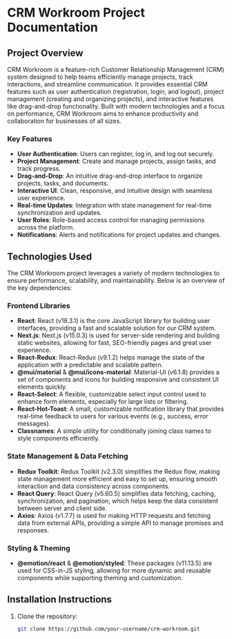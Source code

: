 # CRM Workroom Project Documentation

## Project Overview
CRM Workroom is a feature-rich Customer Relationship Management (CRM) system designed to help teams efficiently manage projects, track interactions, and streamline communication. It provides essential CRM features such as user authentication (registration, login, and logout), project management (creating and organizing projects), and interactive features like drag-and-drop functionality. Built with modern technologies and a focus on performance, CRM Workroom aims to enhance productivity and collaboration for businesses of all sizes.

### Key Features
- **User Authentication**: Users can register, log in, and log out securely.
- **Project Management**: Create and manage projects, assign tasks, and track progress.
- **Drag-and-Drop**: An intuitive drag-and-drop interface to organize projects, tasks, and documents.
- **Interactive UI**: Clean, responsive, and intuitive design with seamless user experience.
- **Real-time Updates**: Integration with state management for real-time synchronization and updates.
- **User Roles**: Role-based access control for managing permissions across the platform.
- **Notifications**: Alerts and notifications for project updates and changes.

## Technologies Used
The CRM Workroom project leverages a variety of modern technologies to ensure performance, scalability, and maintainability. Below is an overview of the key dependencies:

### **Frontend Libraries**
- **React**: React (v18.3.1) is the core JavaScript library for building user interfaces, providing a fast and scalable solution for our CRM system.
- **Next.js**: Next.js (v15.0.3) is used for server-side rendering and building static websites, allowing for fast, SEO-friendly pages and great user experience.
- **React-Redux**: React-Redux (v9.1.2) helps manage the state of the application with a predictable and scalable pattern.
- **@mui/material** & **@mui/icons-material**: Material-UI (v6.1.8) provides a set of components and icons for building responsive and consistent UI elements quickly.
- **React-Select**: A flexible, customizable select input control used to enhance form elements, especially for large lists or filtering.
- **React-Hot-Toast**: A small, customizable notification library that provides real-time feedback to users for various events (e.g., success, error messages).
- **Classnames**: A simple utility for conditionally joining class names to style components efficiently.

### **State Management & Data Fetching**
- **Redux Toolkit**: Redux Toolkit (v2.3.0) simplifies the Redux flow, making state management more efficient and easy to set up, ensuring smooth interaction and data consistency across components.
- **React Query**: React Query (v5.60.5) simplifies data fetching, caching, synchronization, and pagination, which helps keep the data consistent between server and client side.
- **Axios**: Axios (v1.7.7) is used for making HTTP requests and fetching data from external APIs, providing a simple API to manage promises and responses.

### **Styling & Theming**
- **@emotion/react** & **@emotion/styled**: These packages (v11.13.5) are used for CSS-in-JS styling, allowing for more dynamic and reusable components while supporting theming and customization.

## Installation Instructions
1. Clone the repository:
   ```bash
   git clone https://github.com/your-username/crm-workroom.git
